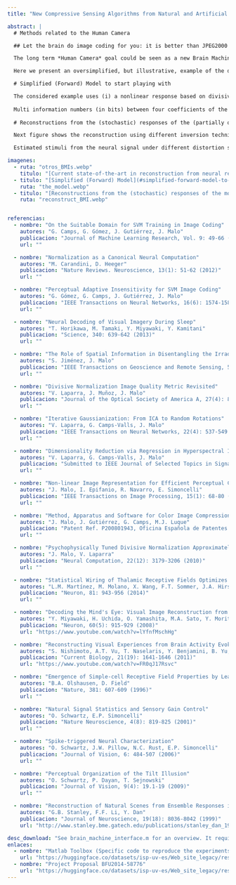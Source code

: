 ```yaml
---
title: "New Compressive Sensing Algorithms from Natural and Artificial Brain Networks. L.M. Martínez and J. Malo."

abstract: |
  # Methods related to the Human Camera

  ## Let the brain do image coding for you: it is better than JPEG2000 

  The long term *Human Camera* goal could be seen as a new Brain Machine Interface (BMI) for image transmission in which the nontrivial feature extraction and dimensionality reduction stage is done by a human brain instead of by the conventional compression algorithm. The (input) signal should be reconstructed (from the neural signal) at the receiver.

  Here we present an oversimplified, but illustrative, example of the decoding of the cortical signal to show some of the computational issues of the modeling and BMI problems, its relations with image compression and enhancement, and to show that we already are working with the technologies that allow the inference of the stimulus from the neural response.

  # Simplified (Forward) Model to start playing with

  The considered example uses (i) a nonlinear response based on divisive normalization and fitted with psychophysics (Carandini et al. 2012, Malo et al. 2006, Malo et al. 2010), (ii) different distortion sources that modify the nonlinear signal as for instance, random neural noise or additional pooling stages not considered in the assumed model, (iii) dimensionality reduction, i.e. missing responses in the recorded signal.  Of course, this model will be augmented in different ways (e.g. including irregular spatial sampling, the diversity in shapes of the receptive fields (Martinez et al. 2014), the adaptive interaction in the nonlinear stage (Schwartz et al. 2009), or correlated noise patterns.
  
  Multi information numbers (in bits) between four coefficients of the different representation show the redundancy reduction along the path, which is consistent with the efficient encoding hypothesis [Olshausen96, Schwartz01], and is consistent with our previous results [Malo06b, Malo10].
  
  # Reconstructions from the (stochastic) responses of the (partially or totally) unknown model

  Next figure shows the reconstruction using different inversion techniques: linear (similar to [stanley99]), Kernel (similar to [Miyawaki08]), and analytic, as in [Malo06b]. The example explores the effect of different distortion sources (noise and elements not considered in the model) on top of a representation of reduced dimensionality (we are missing 61% of the neurons -those tuned to high frequencies-). The good properties of analytic inversion could be used to complement (as prior knowledge) the current regression techniques.

  Estimated stimuli from the neural signal under different distortion sources (dimensionality reduction, different neural noise and additional pooling stages not considered in the forward model). In this numerical experiment linear reconstruction is more sensitive to distortion, which is alleviated by nonlinear regression, which still displays significant artifacts. The analytical inverse seems to reconstruct better but also amplifies the noise. The knowledge extracted from the structure of the inverse should be included in the conventional methods.

imagenes:
  - ruta: "otros_BMIs.webp"
    titulo: "[Current state-of-the-art in reconstruction from neural recordings](#methods-related-to-the-human-camera)"
  - titulo: "[Simplified (Forward) Model](#simplified-forward-model-to-start-playing-with)"
    ruta: "the_model.webp"
  - titulo: "[Reconstructions from the (stochastic) responses of the model](#reconstructions-from-the-stochastic-responses-of-the-partially-or-totally-unknown-model)"
    ruta: "reconstruct_BMI.webp"


referencias:
  - nombre: "On the Suitable Domain for SVM Training in Image Coding"
    autores: "G. Camps, G. Gómez, J. Gutiérrez, J. Malo"
    publicacion: "Journal of Machine Learning Research, Vol. 9: 49-66 (2008)"
    url: ""

  - nombre: "Normalization as a Canonical Neural Computation"
    autores: "M. Carandini, D. Heeger"
    publicacion: "Nature Reviews. Neuroscience, 13(1): 51-62 (2012)"
    url: ""

  - nombre: "Perceptual Adaptive Insensitivity for SVM Image Coding"
    autores: "G. Gómez, G. Camps, J. Gutiérrez, J. Malo"
    publicacion: "IEEE Transactions on Neural Networks, 16(6): 1574-1581 (2005)"
    url: ""

  - nombre: "Neural Decoding of Visual Imagery During Sleep"
    autores: "T. Horikawa, M. Tamaki, Y. Miyawaki, Y. Kamitani"
    publicacion: "Science, 340: 639-642 (2013)"
    url: ""

  - nombre: "The Role of Spatial Information in Disentangling the Irradiance-Reflectance-Transmittance Ambiguity"
    autores: "S. Jiménez, J. Malo"
    publicacion: "IEEE Transactions on Geoscience and Remote Sensing, 52(8): 4881-4894 (2014)"
    url: ""

  - nombre: "Divisive Normalization Image Quality Metric Revisited"
    autores: "V. Laparra, J. Muñoz, J. Malo"
    publicacion: "Journal of the Optical Society of America A, 27(4): 852-864 (2010)"
    url: ""

  - nombre: "Iterative Gaussianization: From ICA to Random Rotations"
    autores: "V. Laparra, G. Camps-Valls, J. Malo"
    publicacion: "IEEE Transactions on Neural Networks, 22(4): 537-549 (2011)"
    url: ""

  - nombre: "Dimensionality Reduction via Regression in Hyperspectral Imagery"
    autores: "V. Laparra, G. Camps-Valls, J. Malo"
    publicacion: "Submitted to IEEE Journal of Selected Topics in Signal Processing (2014)"
    url: ""

  - nombre: "Non-linear Image Representation for Efficient Perceptual Coding"
    autores: "J. Malo, I. Epifanio, R. Navarro, E. Simoncelli"
    publicacion: "IEEE Transactions on Image Processing, 15(1): 68-80 (2006)"
    url: ""

  - nombre: "Method, Apparatus and Software for Color Image Compression Based on Non-linear Perceptual Representations and Machine Learning"
    autores: "J. Malo, J. Gutiérrez, G. Camps, M.J. Luque"
    publicacion: "Patent Ref. P200801943, Oficina Española de Patentes y Marcas (2008)"
    url: ""

  - nombre: "Psychophysically Tuned Divisive Normalization Approximately Factorizes the PDF of Natural Images"
    autores: "J. Malo, V. Laparra"
    publicacion: "Neural Computation, 22(12): 3179-3206 (2010)"
    url: ""

  - nombre: "Statistical Wiring of Thalamic Receptive Fields Optimizes Spatial Sampling of the Retinal Image"
    autores: "L.M. Martínez, M. Molano, X. Wang, F.T. Sommer, J.A. Hirsch"
    publicacion: "Neuron, 81: 943-956 (2014)"
    url: ""

  - nombre: "Decoding the Mind's Eye: Visual Image Reconstruction from Human Brain Activity Using a Combination of Multiscale Local Image Decoders"
    autores: "Y. Miyawaki, H. Uchida, O. Yamashita, M.A. Sato, Y. Morito, H.C. Tanabe, N. Sadato, Y. Kamitani"
    publicacion: "Neuron, 60(5): 915-929 (2008)"
    url: "https://www.youtube.com/watch?v=lYfnfMschHg"

  - nombre: "Reconstructing Visual Experiences from Brain Activity Evoked by Natural Movies"
    autores: "S. Nishimoto, A.T. Vu, T. Naselaris, Y. Benjamini, B. Yu, J.L. Gallant"
    publicacion: "Current Biology, 21(19): 1641-1646 (2011)"
    url: "https://www.youtube.com/watch?v=FR0qJ17Rsvc"

  - nombre: "Emergence of Simple-cell Receptive Field Properties by Learning a Sparse Code for Natural Images"
    autores: "B.A. Olshausen, D. Field"
    publicacion: "Nature, 381: 607-609 (1996)"
    url: ""

  - nombre: "Natural Signal Statistics and Sensory Gain Control"
    autores: "O. Schwartz, E.P. Simoncelli"
    publicacion: "Nature Neuroscience, 4(8): 819-825 (2001)"
    url: ""

  - nombre: "Spike-triggered Neural Characterization"
    autores: "O. Schwartz, J.W. Pillow, N.C. Rust, E.P. Simoncelli"
    publicacion: "Journal of Vision, 6: 484-507 (2006)"
    url: ""

  - nombre: "Perceptual Organization of the Tilt Illusion"
    autores: "O. Schwartz, P. Dayan, T. Sejnowski"
    publicacion: "Journal of Vision, 9(4): 19.1-19 (2009)"
    url: ""

  - nombre: "Reconstruction of Natural Scenes from Ensemble Responses in the Lateral Geniculate Nucleus"
    autores: "G.B. Stanley, F.F. Li, Y. Dan"
    publicacion: "Journal of Neuroscience, 19(18): 8036-8042 (1999)"
    url: "http://www.stanley.bme.gatech.edu/publications/stanley_dan_1999.pdf"

desc_download: "See brain_machine_interface.m for an overview. It requires including in the matlab path all the subfolders in the zip file."
enlaces:
  - nombre: "Matlab Toolbox (Specific code to reproduce the experiments in this illustration)"
    url: "https://huggingface.co/datasets/isp-uv-es/Web_site_legacy/resolve/main/code/soft_visioncolor/bmi.zip"
  - nombre: "Project Proposal BFU2014-58776"
    url: "https://huggingface.co/datasets/isp-uv-es/Web_site_legacy/resolve/main/code/soft_visioncolor/Project_Martinez_Malo_BFU2014_58776_R.pdf"
---
```

